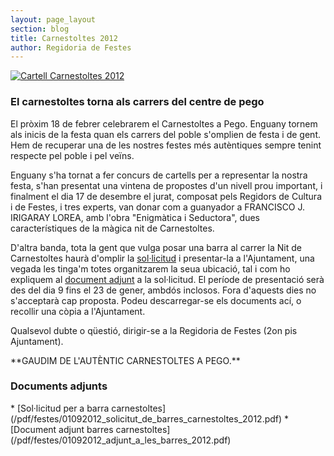 ```yaml
---
layout: page_layout
section: blog
title: Carnestoltes 2012
author: Regidoria de Festes
---
```

<a href="http://www.pego.org/images/news/01092012_carnestoltes_cartell_2012_big.jpg" title="Cartell Carnestoltes 2012" class="inline-image" target="_blank">
    <img src="http://www.pego.org/images/news/01092012_carnestoltes_cartell_2012_small.jpg" alt="Cartell Carnestoltes 2012" />
</a>

### El carnestoltes torna als carrers del centre de pego

El pròxim 18 de febrer celebrarem el Carnestoltes a Pego. Enguany tornem als inicis de la festa quan els carrers del poble s'omplien de festa i de gent. Hem de recuperar una de les nostres festes més autèntiques sempre tenint respecte pel poble i pel veïns.

Enguany s'ha tornat a fer concurs de cartells per a representar la nostra festa, s'han presentat una vintena de propostes d'un nivell prou important, i finalment el dia 17 de desembre el jurat, composat pels Regidors de Cultura i de Festes, i tres experts, van donar com a guanyador a FRANCISCO J. IRIGARAY LOREA, amb l'obra "Enigmàtica i Seductora", dues característiques de la màgica nit de Carnestoltes.

D'altra banda, tota la gent que vulga posar una barra al carrer la Nit de Carnestoltes haurà d'omplir la [sol·licitud](/pdf/festes/01092012_solicitut_de_barres_carnestoltes_2012.pdf) i presentar-la a l'Ajuntament, una vegada les tinga'm totes organitzarem la seua ubicació, tal i com ho expliquem al [document adjunt](/pdf/festes/01092012_adjunt_a_les_barres_2012.pdf) a la sol·licitud. El període de presentació serà des del dia 9 fins el 23 de gener, ambdós inclosos. Fora d'aquests dies no s'acceptarà cap proposta. Podeu descarregar-se els documents ací, o recollir una còpia a l'Ajuntament.

Qualsevol dubte o qüestió, dirigir-se a la Regidoria de Festes (2on pis Ajuntament).


<div class="center" markdown="1">
**GAUDIM DE L'AUTÈNTIC CARNESTOLTES A PEGO.**
</div>

### Documents adjunts
<div class="impressos" markdown="1">
* [Sol·licitud per a barra carnestoltes](/pdf/festes/01092012_solicitut_de_barres_carnestoltes_2012.pdf)
* [Document adjunt barres carnestoltes](/pdf/festes/01092012_adjunt_a_les_barres_2012.pdf)
</div>
